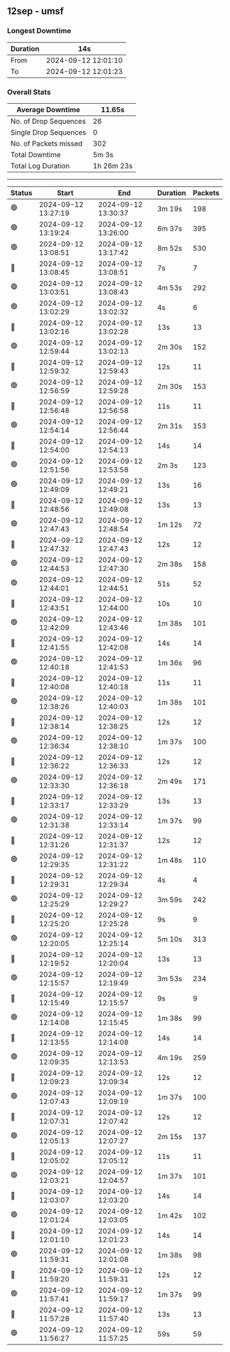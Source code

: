 
## 12sep - umsf

### Longest Downtime

Duration | 14s
---- | ----
From | 2024-09-12 12:01:10
To | 2024-09-12 12:01:23

### Overall Stats

Average Downtime | 11.65s
---- | ----
No. of Drop Sequences | 26
Single Drop Sequences | 0
No. of Packets missed | 302
Total Downtime | 5m 3s
Total Log Duration | 1h 26m 23s


---------

Status | Start | End | Duration | Packets
---- | ---- | ---- | ---- | ----
🟢 | 2024-09-12 13:27:19 | 2024-09-12 13:30:37 | 3m 19s | 198
🟢 | 2024-09-12 13:19:24 | 2024-09-12 13:26:00 | 6m 37s | 395
🟢 | 2024-09-12 13:08:51 | 2024-09-12 13:17:42 | 8m 52s | 530
🔴 | 2024-09-12 13:08:45 | 2024-09-12 13:08:51 | 7s | 7
🟢 | 2024-09-12 13:03:51 | 2024-09-12 13:08:43 | 4m 53s | 292
🟢 | 2024-09-12 13:02:29 | 2024-09-12 13:02:32 | 4s | 6
🔴 | 2024-09-12 13:02:16 | 2024-09-12 13:02:28 | 13s | 13
🟢 | 2024-09-12 12:59:44 | 2024-09-12 13:02:13 | 2m 30s | 152
🔴 | 2024-09-12 12:59:32 | 2024-09-12 12:59:43 | 12s | 11
🟢 | 2024-09-12 12:56:59 | 2024-09-12 12:59:28 | 2m 30s | 153
🔴 | 2024-09-12 12:56:48 | 2024-09-12 12:56:58 | 11s | 11
🟢 | 2024-09-12 12:54:14 | 2024-09-12 12:56:44 | 2m 31s | 153
🔴 | 2024-09-12 12:54:00 | 2024-09-12 12:54:13 | 14s | 14
🟢 | 2024-09-12 12:51:56 | 2024-09-12 12:53:58 | 2m 3s | 123
🟢 | 2024-09-12 12:49:09 | 2024-09-12 12:49:21 | 13s | 16
🔴 | 2024-09-12 12:48:56 | 2024-09-12 12:49:08 | 13s | 13
🟢 | 2024-09-12 12:47:43 | 2024-09-12 12:48:54 | 1m 12s | 72
🔴 | 2024-09-12 12:47:32 | 2024-09-12 12:47:43 | 12s | 12
🟢 | 2024-09-12 12:44:53 | 2024-09-12 12:47:30 | 2m 38s | 158
🟢 | 2024-09-12 12:44:01 | 2024-09-12 12:44:51 | 51s | 52
🔴 | 2024-09-12 12:43:51 | 2024-09-12 12:44:00 | 10s | 10
🟢 | 2024-09-12 12:42:09 | 2024-09-12 12:43:46 | 1m 38s | 101
🔴 | 2024-09-12 12:41:55 | 2024-09-12 12:42:08 | 14s | 14
🟢 | 2024-09-12 12:40:18 | 2024-09-12 12:41:53 | 1m 36s | 96
🔴 | 2024-09-12 12:40:08 | 2024-09-12 12:40:18 | 11s | 11
🟢 | 2024-09-12 12:38:26 | 2024-09-12 12:40:03 | 1m 38s | 101
🔴 | 2024-09-12 12:38:14 | 2024-09-12 12:38:25 | 12s | 12
🟢 | 2024-09-12 12:36:34 | 2024-09-12 12:38:10 | 1m 37s | 100
🔴 | 2024-09-12 12:36:22 | 2024-09-12 12:36:33 | 12s | 12
🟢 | 2024-09-12 12:33:30 | 2024-09-12 12:36:18 | 2m 49s | 171
🔴 | 2024-09-12 12:33:17 | 2024-09-12 12:33:29 | 13s | 13
🟢 | 2024-09-12 12:31:38 | 2024-09-12 12:33:14 | 1m 37s | 99
🔴 | 2024-09-12 12:31:26 | 2024-09-12 12:31:37 | 12s | 12
🟢 | 2024-09-12 12:29:35 | 2024-09-12 12:31:22 | 1m 48s | 110
🔴 | 2024-09-12 12:29:31 | 2024-09-12 12:29:34 | 4s | 4
🟢 | 2024-09-12 12:25:29 | 2024-09-12 12:29:27 | 3m 59s | 242
🔴 | 2024-09-12 12:25:20 | 2024-09-12 12:25:28 | 9s | 9
🟢 | 2024-09-12 12:20:05 | 2024-09-12 12:25:14 | 5m 10s | 313
🔴 | 2024-09-12 12:19:52 | 2024-09-12 12:20:04 | 13s | 13
🟢 | 2024-09-12 12:15:57 | 2024-09-12 12:19:49 | 3m 53s | 234
🔴 | 2024-09-12 12:15:49 | 2024-09-12 12:15:57 | 9s | 9
🟢 | 2024-09-12 12:14:08 | 2024-09-12 12:15:45 | 1m 38s | 99
🔴 | 2024-09-12 12:13:55 | 2024-09-12 12:14:08 | 14s | 14
🟢 | 2024-09-12 12:09:35 | 2024-09-12 12:13:53 | 4m 19s | 259
🔴 | 2024-09-12 12:09:23 | 2024-09-12 12:09:34 | 12s | 12
🟢 | 2024-09-12 12:07:43 | 2024-09-12 12:09:19 | 1m 37s | 100
🔴 | 2024-09-12 12:07:31 | 2024-09-12 12:07:42 | 12s | 12
🟢 | 2024-09-12 12:05:13 | 2024-09-12 12:07:27 | 2m 15s | 137
🔴 | 2024-09-12 12:05:02 | 2024-09-12 12:05:12 | 11s | 11
🟢 | 2024-09-12 12:03:21 | 2024-09-12 12:04:57 | 1m 37s | 101
🔴 | 2024-09-12 12:03:07 | 2024-09-12 12:03:20 | 14s | 14
🟢 | 2024-09-12 12:01:24 | 2024-09-12 12:03:05 | 1m 42s | 102
🔴 | 2024-09-12 12:01:10 | 2024-09-12 12:01:23 | 14s | 14
🟢 | 2024-09-12 11:59:31 | 2024-09-12 12:01:08 | 1m 38s | 98
🔴 | 2024-09-12 11:59:20 | 2024-09-12 11:59:31 | 12s | 12
🟢 | 2024-09-12 11:57:41 | 2024-09-12 11:59:17 | 1m 37s | 99
🔴 | 2024-09-12 11:57:28 | 2024-09-12 11:57:40 | 13s | 13
🟢 | 2024-09-12 11:56:27 | 2024-09-12 11:57:25 | 59s | 59